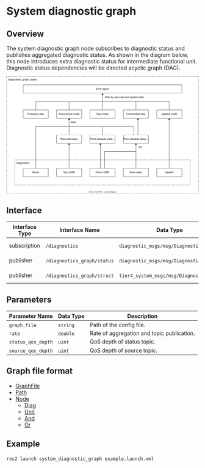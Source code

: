 # System diagnostic graph

## Overview

The system diagnostic graph node subscribes to diagnostic status and publishes aggregated diagnostic status.
As shown in the diagram below, this node introduces extra diagnostic status for intermediate functional unit.
Diagnostic status dependencies will be directed acyclic graph (DAG).

![overview](./doc/overview.drawio.svg)

## Interface

| Interface Type | Interface Name              | Data Type                               | Description        |
| -------------- | --------------------------- | --------------------------------------- | ------------------ |
| subscription   | `/diagnostics`              | `diagnostic_msgs/msg/DiagnosticArray`   | Input diagnostics. |
| publisher      | `/diagnostics_graph/status` | `diagnostic_msgs/msg/DiagnosticArray`   | Graph status.      |
| publisher      | `/diagnostics_graph/struct` | `tier4_system_msgs/msg/DiagnosticGraph` | Graph structure.   |

## Parameters

| Parameter Name     | Data Type | Description                                |
| ------------------ | --------- | ------------------------------------------ |
| `graph_file`       | `string`  | Path of the config file.                   |
| `rate`             | `double`  | Rate of aggregation and topic publication. |
| `status_qos_depth` | `uint`    | QoS depth of status topic.                 |
| `source_qos_depth` | `uint`    | QoS depth of source topic.                 |

## Graph file format

- [GraphFile](./doc/format/graph-file.md)
- [Path](./doc/format/path.md)
- [Node](./doc/format/node.md)
  - [Diag](./doc/format/diag.md)
  - [Unit](./doc/format/unit.md)
  - [And](./doc/format/and.md)
  - [Or](./doc/format/or.md)

## Example

```bash
ros2 launch system_diagnostic_graph example.launch.xml
```
